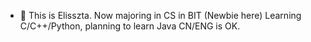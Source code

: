 - 👋 This is Elisszta.
      Now majoring in CS in BIT (Newbie here)
      Learning C/C++/Python, planning to learn Java
      CN/ENG is OK.
<!---
Elisszta/Elisszta is a ✨ special ✨ repository because its `README.md` (this file) appears on your GitHub profile.
You can click the Preview link to take a look at your changes.
--->
